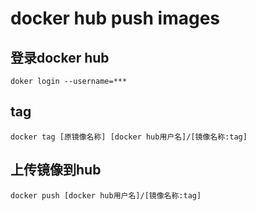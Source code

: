 # docker hub push images
## 登录docker hub
```shell
doker login --username=***
```
## tag 
```shell
docker tag [原镜像名称] [docker hub用户名]/[镜像名称:tag]
```
## 上传镜像到hub
```shell
docker push [docker hub用户名]/[镜像名称:tag]
```

